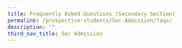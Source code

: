 ```yaml
---
title: Frequently Asked Questions (Secondary Section)
permalink: /prospective-students/Sec-Admission/faqs/
description: ""
third_nav_title: Sec Admission
---
```

